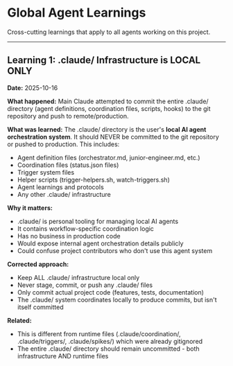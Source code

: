 # Global Agent Learnings

Cross-cutting learnings that apply to all agents working on this project.

---

## Learning 1: .claude/ Infrastructure is LOCAL ONLY

**Date:** 2025-10-16

**What happened:**
Main Claude attempted to commit the entire .claude/ directory (agent definitions, coordination files, scripts, hooks) to the git repository and push to remote/production.

**What was learned:**
The .claude/ directory is the user's **local AI agent orchestration system**. It should NEVER be committed to the git repository or pushed to production. This includes:
- Agent definition files (orchestrator.md, junior-engineer.md, etc.)
- Coordination files (status.json files)
- Trigger system files
- Helper scripts (trigger-helpers.sh, watch-triggers.sh)
- Agent learnings and protocols
- Any other .claude/ infrastructure

**Why it matters:**
- .claude/ is personal tooling for managing local AI agents
- It contains workflow-specific coordination logic
- Has no business in production code
- Would expose internal agent orchestration details publicly
- Could confuse project contributors who don't use this agent system

**Corrected approach:**
- Keep ALL .claude/ infrastructure local only
- Never stage, commit, or push any .claude/ files
- Only commit actual project code (features, tests, documentation)
- The .claude/ system coordinates locally to produce commits, but isn't itself committed

**Related:**
- This is different from runtime files (.claude/coordination/, .claude/triggers/, .claude/spikes/) which were already gitignored
- The entire .claude/ directory should remain uncommitted - both infrastructure AND runtime files
